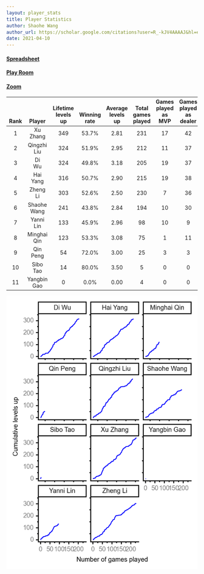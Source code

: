 ```yaml
---
layout: player_stats
title: Player Statistics
author: Shaohe Wang
author_url: https://scholar.google.com/citations?user=R_-kJV4AAAAJ&hl=en
date: 2021-04-10
---
```


#### [Spreadsheet](https://docs.google.com/spreadsheets/d/1So3PBr9gV3I0LzApZOgJlQew2QjM1wAiWhR50rAnHRg/edit#gid=2137801449)
#### [Play Room](https://playingcards.io/a3775q)
#### [Zoom](https://ucsf.zoom.us/j/91360570376?pwd=SmN6aFNPY3UzdEp3M0tmQ1ViUkdQUT09)

<div class="table-wrapper" markdown="block">

| <br><br><br>Rank | <br><br><br>Player | <br> Lifetime <br> levels <br> up | <br><br> Winning <br> rate | <br> Average <br> levels <br> up | <br> Total <br> games <br> played | Games <br> played <br> as <br> MVP | Games <br> played <br> as <br> dealer | N_games <br> short <br> staffed <br> as dealer | Winning <br> rate <br> as <br> dealer |
|:---:|:---:|:---:|:---:|:---:|:---:|:---:|:---:|:---:|:---:|
| 1 | Xu <br> Zhang | 349 | 53.7% | 2.81 | 231 | 17 | 42 | 1 | 52.4% |
| 2 | Qingzhi <br> Liu | 324 | 51.9% | 2.95 | 212 | 11 | 37 | 4 | 48.6% |
| 3 | Di <br> Wu | 324 | 49.8% | 3.18 | 205 | 19 | 37 | 0 | 40.5% |
| 4 | Hai <br> Yang | 316 | 50.7% | 2.90 | 215 | 19 | 38 | 1 | 50.0% |
| 5 | Zheng <br> Li | 303 | 52.6% | 2.50 | 230 | 7 | 36 | 1 | 58.3% |
| 6 | Shaohe <br> Wang | 241 | 43.8% | 2.84 | 194 | 10 | 30 | 2 | 43.3% |
| 7 | Yanni <br> Lin | 133 | 45.9% | 2.96 | 98 | 10 | 9 | 2 | 33.3% |
| 8 | Minghai <br> Qin | 123 | 53.3% | 3.08 | 75 | 1 | 11 | 1 | 72.7% |
| 9 | Qin <br> Peng | 54 | 72.0% | 3.00 | 25 | 3 | 3 | 0 | 66.7% |
| 10 | Sibo <br> Tao | 14 | 80.0% | 3.50 | 5 | 0 | 0 | 0 | 0.0% |
| 11 | Yangbin <br> Gao | 0 | 0.0% | 0.00 | 4 | 0 | 0 | 0 | 0.0% |

</div>

<img src="/assets/images/player_history_plot.png" alt="Plot of player level history" />
